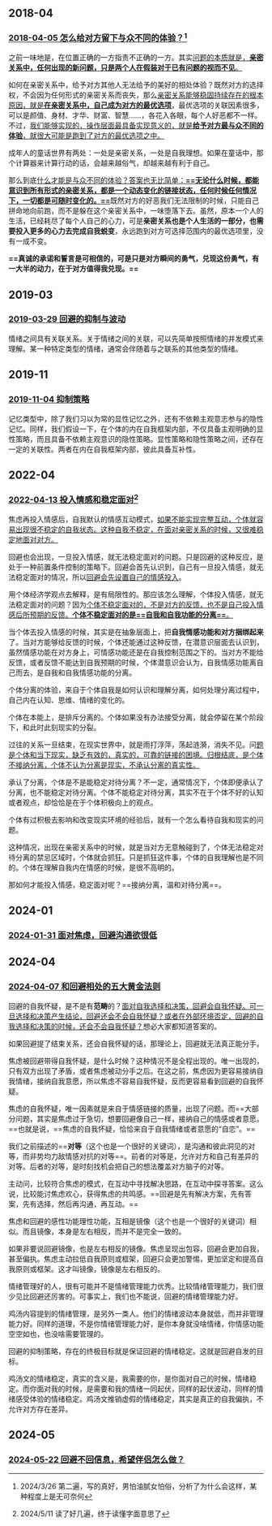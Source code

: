 ## 2018-04

### [2018-04-05 怎么给对方留下与众不同的体验？](https://mp.weixin.qq.com/s/4dPvrspb3u1G84JTwg6KwA)[^2018-04-05-1]

之前一味地是，在位置正确的一方指责不正确的一方。其实<u>问题的本质就是，**亲密关系中，任何出现的新问题，只是两个人在假装对于已有问题的视而不见**。</u>

如何在亲密关系中，给予对方其他人无法给予的美好的相处体验？既然对方的选择权，不会因为任何形式的亲密关系而丧失，那么<u>亲密关系能够稳固持续存在的根本原因，就是**在亲密关系中，自己成为对方的最优选项**</u>，最优选项的关联因素很多，可以是颜值、身材、才华、财富、智慧……，各花入各眼，每个人好恶都不一样。不过，<u>我们能够实现的，操作层面最具备实现意义的，就是**给予对方最与众不同的体验**，就很大可能是跑到了对方的最优选项之中。</u>

成年人的童话世界有两处：一处是亲密关系，一处是自我理想。如果在童话中，那个计算器来计算行动的话，会越来越俗气，却越来越有利于自己。

那么到底<u>什么才能是与众不同的体验？答案也无比简单：**==无论什么时候，都能意识到所有形式的亲密关系，都是一个动态变化的链接状态，任何时候任何情况下，一切都是可随时变化的。==**</u>既然对方的好恶我们无法限制的时候，只能自己拼命地向前跑，而不是躲在这个亲密关系中，一味堕落下去。虽然，原本一个人的生活，已经耗尽了每个人自己的心力，可是**亲密关系也是个人生活的一部分，也需要投入更多的心力去完成自我蜕变**，永远跑到对方可选择范围内的最优选项里，没有一成不变。

**==真诚的承诺和誓言是可相信的，可是只是对方瞬间的勇气，兑现这份勇气，有一大半的动力，在于对方值得我兑现。==**

## 2019-03

### [2019-03-29 回避的抑制与波动](https://mp.weixin.qq.com/s/aTPW-HJjZ-Dm2qJ7MMJCSw)

情绪之间具有关联关系。关于情绪之间的关联，可以先简单按照情绪的并发模式来理解。某一种特定类型的情绪，通常会伴随着与之联系的其他类型的情绪。

## 2019-11

### [2019-11-04 抑制策略](https://mp.weixin.qq.com/s/xcHHLEo3cQTVCouoSjRuHA)

记忆类型中，除了我们习以为常的显性记忆之外，还有不依赖主观意志参与的隐性记忆。同样，我们假设一下，在个体的内在自我框架内部，不仅具备主观明确的显性策略，而且具备不依赖主观意识的隐性策略。显性策略和隐性策略之间，还存在一定的关联性。两者在内在自我框架内部，彼此具备互补性。

## 2022-04

### [2022-04-13 投入情感和稳定面对](https://mp.weixin.qq.com/s/yt1HkeIYlhY5iIneBjWdVg)[^2022-04-13-1]

焦虑再投入情感后，自我默认的情感互动模式，<u>如果不能实现完整互动，个体就容易出现很不稳定的自我状态。这种自我不稳定，在面对亲密关系的时候，又很难稳定地面对对方。</u>

回避也会出现，一旦投入情感，就无法稳定面对的问题。只是回避的这种反应，是处于一种前置条件控制的策略下。回避会首先认识到，自己有一旦投入情感，就无法稳定面对的情况，所以<u>回避会先设置自己的情感投入</u>。

用个体经济学观点去解释，是有局限性的。那应该怎么理解，个体投入情感，就无法稳定面对的问题？因为<u>个体不稳定面对的，不是对方的反馈，也不是自己投入情感后所预期的反馈。**个体不稳定面对的是==自我和自我功能的分离==**。</u>

当个体去投入情感的时候，其实是在抽象层面上，把**自我情感功能和对方捆绑起来**了。当对方能够给反馈的时候，个体还能通过这种反馈，在潜意识层面去认识到，虽然情感功能在对方身上，可情感功能还是在自我控制范围之下的。当对方不能给反馈，或者反馈不能达到自我预期的时候，个体潜意识会认为，自我情感功能离自己而去，是自我和自我情感功能的分离。

个体分离的体验，来自于个体自我是如何认识和理解分离，如何处理分离过程中，自己内在认知、思维、情绪的变化的。

个体在本能上，是排斥分离的。个体如果没有办法接受分离，就会停留在某个阶段下，和此时此刻现实的分裂。

过往的关系一旦结束，在现实世界中，就是雨打浮萍，荡起涟漪，消失不见。问<u>题是个体和当下现实，缺乏有效的，真实的，可靠的链接的困境。归根结底，是个体不接纳分离，个体不认为分离是现实，不承认分离的真实性。</u>

承认了分离，个体是不是能稳定对待分离？不一定，通常情况下，个体即便承认了分离，也不能稳定对待分离。个体不能稳定对待分离，其实不在于个体不好的认知或者观点，却恰恰是在于个体积极向上的观点。

个体有过积极去影响和改变现实环境的经验后，就有一个怎么看待自我和现实的问题。

这种情况，出现在亲密关系中的时候，就是当对方无意触碰到了，个体无法稳定对待分离的禁忌区域时，个体就会抓狂。只是抓狂这件事，个体的自我理解也是不同的。个体在理解自我内在情感的时候，是很不高明的。

那如何才能投入情感，稳定面对呢？==接纳分离，温和对待分离==。

## 2024-01

### [2024-01-31 面对焦虑，回避沟通欲很低](https://mp.weixin.qq.com/s/a9nokltnn8qvz_wvgQEbaA)



## 2024-04

### [2024-04-07 和回避相处的五大黄金法则](https://mp.weixin.qq.com/s/jxwAMs0jeJSq5K33IbhT5Q)

回避的自我怀疑，是不是有**范畴**的？<u>面对自我选择和决策，回避会自我怀疑。可一旦选择和决策产生结论，回避还会不会自我怀疑？或者在外部环境否定，回避的自我选择和决策的时候，还会不会自我怀疑？</u>想必大家都知道答案的。

如果回避提了结束关系，还会自我怀疑的话，那理论上，回避就无法真正能分手。

焦虑被回避带得自我怀疑，是什么时候？这种情况不是全程出现的。唯一出现的，只有双方出现了矛盾，或者焦虑被动分手之后。在这之前，焦虑因为更容易接纳自我情绪，接纳自我意愿，所以焦虑不容易自我怀疑，反而更容易看到回避的自我怀疑。

焦虑的自我怀疑，唯一因素就是来自于情感链接的质量，出现了问题。而==大部分问题，其实是焦虑过于急切，想要回避像自己一样，接纳自己的情感或者意愿。==也就是说，==焦虑的自我怀疑，恰恰来自于自我情绪或者意愿的“自恋”。==

我们之前描述的==**对等**（这个也是一个很好的关键词），是沟通和彼此洞见的对等，而非势均力敌情感对抗的对等==。前者的对等是，允许对方和自己有差异的对等。后者的对等，是时刻找机会把自己的想法覆盖对方脑子的对等。

主动问，比较符合焦虑的模式，在互动中寻找解决思路，在互动中探寻答案。这么说，比较能讨焦虑欢心，获得焦虑的共鸣感。==回避是先有解决方案，先有答案，先有选择，然后再沟通，再互动。==

焦虑和回避的感性功能理性功能，互相是镜像（这个也是一个很好的关键词）相似。而且镜像，本身是左右相反，而并不是完全一致的。

如果非要说回避镜像，也是左右相反的镜像。焦虑呈现出包容，回避会更加自我，甚至偏执。焦虑主动拉低自我原则或框架，回避只会更加警惕，更加坚定和提高自我原则或框架。这才叫镜像，镜像是左右相反的。

情绪管理好的人，很有可能并不是情绪管理能力优秀。比较情绪管理能力，我们很少见比回避还厉害的。可事实上，我们也不能说，回避的情绪管理能力好。

鸡汤内容提到的情绪管理，是另外一类人。他们的情绪波动本身就低，而并非管理能力好。同样的道理，不是你情绪管理能力好，是你本身就没啥情绪，你情感功能空空如也，也没啥需要管理的。

回避的抑制策略，存在的终极目标就是保证回避的情绪稳定。这就是回避自发的目标。

鸡汤文的情绪稳定，真实的含义是，我需要的你，是你面对自己的时候，情绪稳定。而你面对我的时候，是需要和我的情绪一同起伏，同样的起伏波动，同样的情绪感受体验的情绪稳定。鸡汤文推销虚假的情绪稳定，其实是真正的自我偏执，不允许对方存在差异。

## 2024-05

### [2024-05-22 回避不回信息，希望伴侣怎么做？](https://mp.weixin.qq.com/s/QghuH8JWne5YasQ8maBxoQ)



[^2018-04-05-1]: 2024/3/26 第二遍，写的真好，男怕油腻女怕俗，分析了为什么会这样，某种程度上是无可奈何
[^2022-04-13-1]: 2024/5/11 读了好几遍，终于读懂字面意思了